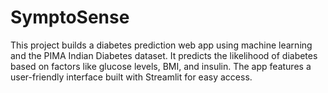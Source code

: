 # SymptoSense
This project builds a diabetes prediction web app using machine learning and the PIMA Indian Diabetes dataset. It predicts the likelihood of diabetes based on factors like glucose levels, BMI, and insulin. The app features a user-friendly interface built with Streamlit for easy access.
